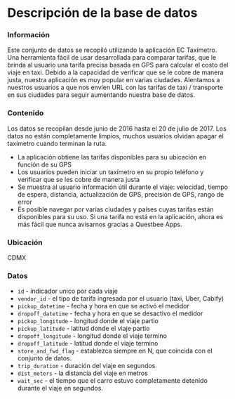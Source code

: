 # Descripción de la base de datos

### Información
Este conjunto de datos se recopiló utilizando la aplicación EC Taxímetro. Una herramienta fácil de usar desarrollada para comparar tarifas, que le brinda al usuario una tarifa precisa basada en GPS para calcular el costo del viaje en taxi. Debido a la capacidad de verificar que se le cobre de manera justa, nuestra aplicación es muy popular en varias ciudades. Alentamos a nuestros usuarios a que nos envíen URL con las tarifas de taxi / transporte en sus ciudades para seguir aumentando nuestra base de datos.

### Contenido
Los datos se recopilan desde junio de 2016 hasta el 20 de julio de 2017. Los datos no están completamente limpios, muchos usuarios olvidan apagar el taxímetro cuando terminan la ruta.

- La aplicación obtiene las tarifas disponibles para su ubicación en función de su GPS
- Los usuarios pueden iniciar un taxímetro en su propio teléfono y verificar que se les cobre de manera justa
- Se muestra al usuario información útil durante el viaje: velocidad, tiempo de espera, distancia, actualización de GPS, precisión de GPS, rango de error
- Es posible navegar por varias ciudades y países cuyas tarifas están disponibles para su uso. Si una tarifa no está en la aplicación, ahora es más fácil que nunca avisarnos gracias a Questbee Apps.

### Ubicación
CDMX


### Datos
- ```id``` - indicador unico por cada viaje
- ```vendor_id``` - el tipo de tarifa ingresada por el usuario (taxi, Uber, Cabify)
- ```pickup_datetime``` - fecha y hora en que se activó el medidor
- ```dropoff_datetime``` - fecha y hora en que se desactivo el medidor
- ```pickup_longitude``` - longitud donde el viaje partio
- ```pickup_latitude``` - latitud donde el viaje partio
- ```dropoff_longitude``` - longitud donde el viaje termino
- ```dropoff_latitude``` - latitud donde el viaje termino
- ```store_and_fwd_flag``` - establezca siempre en N, que coincida con el conjunto de datos.
- ```trip_duration``` - duración del viaje en segundos
- ```dist_meters``` - la distancía del viaje en metros
- ```wait_sec``` - el tiempo que el carro estuvo completamente detenido durante el viaje en segundos.
